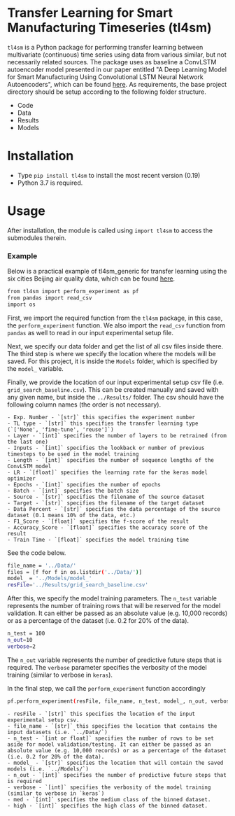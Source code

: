 # Transfer Learning for Smart Manufacturing Timeseries (tl4sm)


`tl4sm` is a Python package for performing transfer learning between multivariate (continuous) time series using data from various similar, but not necessarily related sources. The package uses as baseline a ConvLSTM autoencoder model presented in our paper entitled "A Deep Learning Model for Smart Manufacturing Using Convolutional LSTM Neural Network Autoencoders", which can be found [here](https://ieeexplore.ieee.org/iel7/9424/9106618/08967003.pdf). As requirements, the base project directory should be setup according to the following folder structure. 

  - Code
  - Data
  - Results
  - Models

# Installation

  - Type `pip install tl4sm` to install the most recent version (0.19)
  - Python 3.7 is required.
  
# Usage
After installation, the module is called using `import tl4sm` to access the submodules therein. 

### Example 

Below is a practical example of tl4sm_generic for transfer learning using the six cities Beijing air quality data, which can be found [here](https://archive.ics.uci.edu/ml/datasets/Beijing+Multi-Site+Air-Quality+Data).

```sh
from tl4sm import perform_experiment as pf
from pandas import read_csv
import os
```
First, we import the required function from the `tl4sm` package, in this case, the `perform_experiment` function. We also import the `read_csv` function from `pandas` as well to read in our input experimental setup file. 

Next, we specify our data folder and get the list of all csv files inside there. The third step is where we specify the location where the models will be saved. For this project, it is inside the `Models` folder, which is specified by the `model_` variable. 

Finally, we provide the location of our input experimental setup csv file (i.e. `grid_search_baseline.csv`). This can be created manually and saved with any given name, but inside the `../Results/` folder. The csv should have the following column names (the order is not necessary). 


    - Exp. Number - `[str]` this specifies the experiment number
    - TL type - `[str]` this specifies the transfer learning type (`['None', 'fine-tune', 'reuse']`)
    - Layer - `[int]` specifies the number of layers to be retrained (from the last one)
    - Inputs - `[int]` specifies the lookback or number of previous timesteps to be used in the model training
    - Length - `[int]` specifies the number of sequence lengths of the ConvLSTM model
    - LR - `[float]` specifies the learning rate for the keras model optimizer
    - Epochs - `[int]` specifies the number of epochs
    - Batch - `[int]` specifies the batch size
    - Source - `[str]` specifies the filename of the source dataset
    - Target - `[str]` specifies the filename of the target dataset
    - Data Percent - `[str]` specifies the data percentage of the source dataset (0.1 means 10% of the data, etc.)
    - F1_Score - `[float]` specifies the f-score of the result
    - Accuracy_Score - `[float]` specifies the accuracy score of the result
    - Train Time - `[float]` specifies the model training time 
    
See the code below.

```sh
file_name = '../Data/'
files = [f for f in os.listdir('../Data/')]
model_ = '../Models/model_'
resFile='../Results/grid_search_baseline.csv'

```

After this, we specify the model training parameters. The `n_test` variable represents the number of training rows that will be reserved for the model validation. It can either be passed as an absolute value (e.g. 10,000 records) or as a percentage of the dataset (i.e. 0.2 for 20% of the data).

```sh
n_test = 100
n_out=10
verbose=2
```

The `n_out` variable represents the number of predictive future steps that is required. The `verbose` parameter specifies the verbosity of the model training (similar to verbose in `keras`).

In the final step, we call the `perform_experiment` function accordingly

```sh
pf.perform_experiment(resFile, file_name, n_test, model_, n_out, verbose, med=40, high=100)
```

    - resFile - `[str]` this specifies the location of the input experimental setup csv.
    - file_name - `[str]` this specifies the location that contains the input datasets (i.e. `../Data/`)
    - n_test - `[int or float]` specifies the number of rows to be set aside for model validation/testing. It can either be passed as an absolute value (e.g. 10,000 records) or as a percentage of the dataset (i.e. 0.2 for 20% of the data).    
    - model_ - `[str]` specifies the location that will contain the saved models (i.e. `../Models/`)
    - n_out - `[int]` specifies the number of predictive future steps that is required
    - verbose - `[int]` specifies the verbosity of the model training (similar to verbose in `keras`)
    - med - `[int]` specifies the medium class of the binned dataset.
    - high - `[int]` specifies the high class of the binned dataset.    
